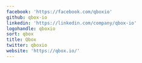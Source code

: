 ```yaml
---
facebook: 'https://facebook.com/qboxio'
github: qbox-io
linkedin: 'https://linkedin.com/company/qbox-io'
logohandle: qboxio
sort: qbox
title: Qbox
twitter: qboxio
website: 'https://qbox.io/'
---
```

